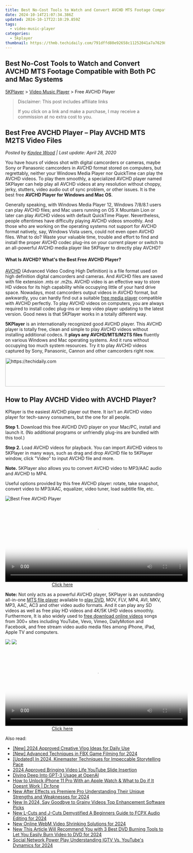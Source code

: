 ```yaml
---
title: Best No-Cost Tools to Watch and Convert AVCHD MTS Footage Compatible with Both PC and Mac Systems
date: 2024-10-14T21:07:34.386Z
updated: 2024-10-17T22:10:29.859Z
tags:
  - video-music-player
categories:
  - 5kplayer
thumbnail: https://thmb.techidaily.com/791dffd80e92658c11252041a7a7629804246e695fd1d7c545523946b3677758.jpeg
---
```


## Best No-Cost Tools to Watch and Convert AVCHD MTS Footage Compatible with Both PC and Mac Systems

[5KPlayer](https://tools.techidaily.com/5kplayer/products/) \> [Video Music Player](https://tools.techidaily.com/5kplayer/video-music-player/) \> Free AVCHD Player

>  Disclaimer: This post includes affiliate links
>
>  If you click on a link and make a purchase, I may receive a commission at no extra cost to you.
>

## Best Free AVCHD Player – Play AVCHD MTS M2TS Video Files

 _Posted by [Kaylee Wood](https://www.quora.com/profile/Amanda-Hu-21) | Last update: April 28, 2020_

You have hours of videos shot with digital camcorders or cameras, maybe Sony or Panasonic camcorders in AVCHD format stored on computers, but regrettably, neither your Windows Media Player nor QuickTime can play the AVCHD videos. To play them smoothly, a specialized AVCHD player named 5KPlayer can help play all AVCHD videos at any resolution without choppy, jerky, stutters, video audio out of sync problem, or other issues. It is the best free **AVCHD Player for Windows and Mac OS**.

Generally speaking, with Windows Media Player 12, Windows 7/8/8.1 users can play AVCHD files; and Mac users running on OS X Mountain Lion or later can play AVCHD videos with default QuickTime Player. Nevertheless, people oftentimes have difficulty playing AVCHD videos smoothly. And those who are working on the operating systems not support for AVCHD format natively, say, Windows Vista users, could not even open AVCHD files. What to do? Waste your valuable time, trouble and effort to find and install the proper AVCHD codec plug-ins on your current player or switch to an all-powerful AVCHD media player like 5KPlayer to directly play AVCHD?

#### **What Is AVCHD? What's the Best Free AVCHD Player?**

[AVCHD](http://en.wikipedia.org/wiki/AVCHD) (Advanced Video Coding High Definition) is a file format used on high definition digital camcorders and cameras. And AVCHD files are saved with file extension .mts or .m2ts. AVCHD video is an effective way to store HD videos for its high capability while occupying little of your hard drive space. Nowadays, most camcorders output videos in AVCHD format, but awkwardly, you can hardly find out a suitable [free media player](https://tools.techidaily.com/5kplayer/video-music-player/) compatible with AVCHD perfectly. To play AVCHD videos on computers, you are always required to install codec plug-ins or keep video player updating to the latest version. Good news is that 5KPlayer works in a totally different way.

**5KPlayer** is an internationally recognized good AVCHD player. This AVCHD player is totally free, clean and simple to play AVCHD videos without installing additional codecs. It **plays any AVCHD/MTS/M2TS files** fluently on various Windows and Mac operating systems. And it runs without occupying too much system resources. Try it to play AVCHD videos captured by Sony, Panasonic, Cannon and other camcorders right now.

<!-- affiliate ads begin -->
<a href="https://appsumo.8odi.net/c/5597632/2144287/7443" target="_top" id="2144287">
  <img src="//a.impactradius-go.com/display-ad/7443-2144287" border="0" alt="https://techidaily.com" width="600" height="90"/>
</a>
<img height="0" width="0" src="https://appsumo.8odi.net/i/5597632/2144287/7443" style="position:absolute;visibility:hidden;" border="0" />
<!-- affiliate ads end -->

## How to Play AVCHD Video with AVCHD Player?

KPlayer is the easiest AVCHD player out there. It isn't an AVCHD video player for tech-savvy consumers, but the one for all people.

**Step 1.** Download this free AVCHD DVD player on your Mac/PC, install and launch it. (No additional programs or unfriendly plug-ins are bundled with this tool.)

**Step 2.** Load AVCHD videos for playback. You can import AVCHD videos to 5KPlayer in many ways, such as drag and drop AVCHD file to 5KPlayer window, click "Video" to input AVCHD file and more. 

**Note.** 5KPlayer also allows you to convert AVCHD video to MP3/AAC audio and AVCHD to MP4.

Useful options provided by this free AVCHD player: rotate, take snapshot, convert video to MP3/AAC, equalizer, video tuner, load subtitle file, etc.

![Best Free AVCHD Player](https://www.5kplayer.com/video-music-player/img/youtube-0119-01.png) 

<!-- affiliate ads begin -->
<span id="1982596">
					<video width="576" height="240" style="cursor:pointer"
           poster="//a.impactradius-go.com/display-clicktoplayimage/1982596.png"
           onclick="if(!this.playClicked){this.play();this.setAttribute('controls',true);this.playClicked=true;}">
	   <source src="//a.impactradius-go.com/display-ad/22993-1982596">
	   <img src="//a.impactradius-go.com/display-clicktoplayimage/1982596.png" style="border: none; height: 100%; width: 100%; object-fit: contain">
	</video>
	<div style="width:360px;text-align:center"><a href="javascript:window.open(decodeURIComponent('https%3A%2F%2Fhomestyler.sjv.io%2Fc%2F5597632%2F1982596%2F22993'), '_blank');void(0);">Click here</a></div>
</span>
<img height="0" width="0" src="https://imp.pxf.io/i/5597632/1982596/22993" style="position:absolute;visibility:hidden;" border="0" />
<!-- affiliate ads end -->

**Note:** Not only acts as a powerful AVCHD player, 5KPlayer is an outstanding all-in-one [MTS file player](https://tools.techidaily.com/5kplayer/video-music-player/) available to [play DVD](https://tools.techidaily.com/5kplayer/video-music-player/), MOV, FLV, MP4, AVI, MKV, MP3, AAC, AC3 and other video audio formats. And it can play any SD videos as well as free play HD videos and 4K/5K UHD videos smoothly. Furthermore, It is also widely used to [free download online videos](https://tools.techidaily.com/5kplayer/youtube-download/) songs from 300+ sites including YouTube, Vevo, Vimeo, DailyMotion and Facebook, and free stream video audio media files among iPhone, iPad, Apple TV and computers.

[![](https://www.5kplayer.com/video-music-player/../button/freedownbackwin.png)](https://tools.techidaily.com/5kplayer/products/) [![](https://www.5kplayer.com/video-music-player/../button/freedownbackmac.png)](https://tools.techidaily.com/5kplayer/products/)

<!-- affiliate ads begin -->
<span id="1983539">
					<video width="576" height="240" style="cursor:pointer"
           poster="//a.impactradius-go.com/display-clicktoplayimage/1983539.png"
           onclick="if(!this.playClicked){this.play();this.setAttribute('controls',true);this.playClicked=true;}">
	   <source src="//a.impactradius-go.com/display-ad/22993-1983539">
	   <img src="//a.impactradius-go.com/display-clicktoplayimage/1983539.png" style="border: none; height: 100%; width: 100%; object-fit: contain">
	</video>
	<div style="width:360px;text-align:center"><a href="javascript:window.open(decodeURIComponent('https%3A%2F%2Fhomestyler.sjv.io%2Fc%2F5597632%2F1983539%2F22993'), '_blank');void(0);">Click here</a></div>
</span>
<img height="0" width="0" src="https://imp.pxf.io/i/5597632/1983539/22993" style="position:absolute;visibility:hidden;" border="0" />
<!-- affiliate ads end -->

<ins class="adsbygoogle"
     style="display:block"
     data-ad-format="autorelaxed"
     data-ad-client="ca-pub-7571918770474297"
     data-ad-slot="1223367746"></ins>

<ins class="adsbygoogle"
     style="display:block"
     data-ad-client="ca-pub-7571918770474297"
     data-ad-slot="8358498916"
     data-ad-format="auto"
     data-full-width-responsive="true"></ins>

<span class="atpl-alsoreadstyle">Also read:</span>
<div><ul>
<li><a href="https://facebook-record-videos.techidaily.com/new-2024-approved-creative-vlog-ideas-for-daily-use/"><u>[New] 2024 Approved Creative Vlog Ideas for Daily Use</u></a></li>
<li><a href="https://visual-screen-recording.techidaily.com/new-advanced-techniques-in-fbx-game-filming-for-2024/"><u>[New] Advanced Techniques in FBX Game Filming for 2024</u></a></li>
<li><a href="https://vp-tips.techidaily.com/updated-in-2024-kinemaster-techniques-for-impeccable-storytelling-pace/"><u>[Updated] In 2024, Kinemaster Techniques for Impeccable Storytelling Pace</u></a></li>
<li><a href="https://youtube-lab.techidaily.com/approved-bringing-video-life-youtube-slide-insertion/"><u>2024 Approved Bringing Video Life YouTube Slide Insertion</u></a></li>
<li><a href="https://tech-haven.techidaily.com/diving-deep-into-gpt-3-usage-at-openai/"><u>Diving Deep Into GPT-3 Usage at OpenAI</u></a></li>
<li><a href="https://iphone-unlock.techidaily.com/how-to-unlock-iphone-11-pro-with-an-apple-watch-and-what-to-do-if-it-doesnt-work-drfone-by-drfone-ios/"><u>How to Unlock iPhone 11 Pro With an Apple Watch & What to Do if It Doesnt Work | Dr.fone</u></a></li>
<li><a href="https://video-creation-software.techidaily.com/new-after-effects-vs-premiere-pro-understanding-their-unique-strengths-and-weaknesses-for-2024/"><u>New After Effects vs Premiere Pro Understanding Their Unique Strengths and Weaknesses for 2024</u></a></li>
<li><a href="https://video-creation-software.techidaily.com/new-in-2024-say-goodbye-to-grainy-videos-top-enhancement-software-picks/"><u>New In 2024, Say Goodbye to Grainy Videos Top Enhancement Software Picks</u></a></li>
<li><a href="https://video-creation-software.techidaily.com/new-l-cuts-and-j-cuts-demystified-a-beginners-guide-to-fcpx-audio-editing-for-2024/"><u>New L-Cuts and J-Cuts Demystified A Beginners Guide to FCPX Audio Editing for 2024</u></a></li>
<li><a href="https://video-creation-software.techidaily.com/new-online-webm-video-shrinking-solutions-for-2024/"><u>New Online WebM Video Shrinking Solutions for 2024</u></a></li>
<li><a href="https://video-creation-software.techidaily.com/new-this-article-will-recommend-you-with-3-best-dvd-burning-tools-to-let-you-easily-burn-video-to-dvd-for-2024/"><u>New This Article Will Recommend You with 3 Best DVD Burning Tools to Let You Easily Burn Video to DVD for 2024</u></a></li>
<li><a href="https://facebook-video-share.techidaily.com/social-network-power-play-understanding-igtv-vs-youtubes-dynamics-for-2024/"><u>Social Network Power Play Understanding IGTV Vs. YouTube's Dynamics for 2024</u></a></li>
</ul></div>

